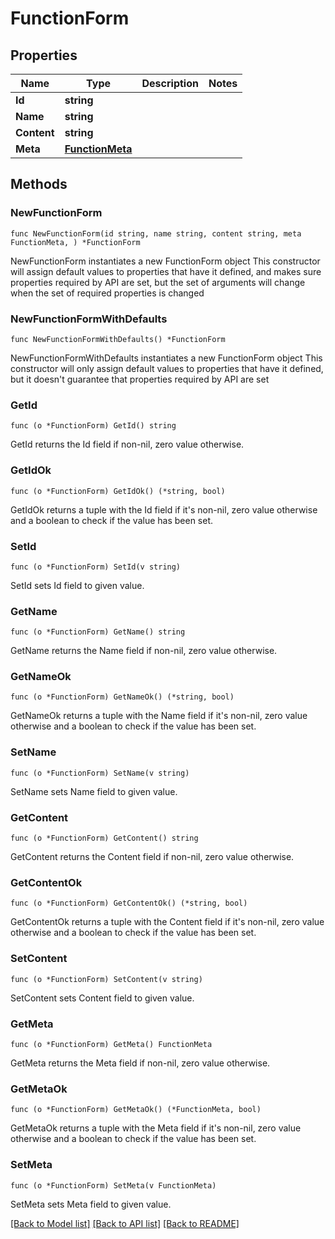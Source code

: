 # FunctionForm

## Properties

Name | Type | Description | Notes
------------ | ------------- | ------------- | -------------
**Id** | **string** |  | 
**Name** | **string** |  | 
**Content** | **string** |  | 
**Meta** | [**FunctionMeta**](FunctionMeta.md) |  | 

## Methods

### NewFunctionForm

`func NewFunctionForm(id string, name string, content string, meta FunctionMeta, ) *FunctionForm`

NewFunctionForm instantiates a new FunctionForm object
This constructor will assign default values to properties that have it defined,
and makes sure properties required by API are set, but the set of arguments
will change when the set of required properties is changed

### NewFunctionFormWithDefaults

`func NewFunctionFormWithDefaults() *FunctionForm`

NewFunctionFormWithDefaults instantiates a new FunctionForm object
This constructor will only assign default values to properties that have it defined,
but it doesn't guarantee that properties required by API are set

### GetId

`func (o *FunctionForm) GetId() string`

GetId returns the Id field if non-nil, zero value otherwise.

### GetIdOk

`func (o *FunctionForm) GetIdOk() (*string, bool)`

GetIdOk returns a tuple with the Id field if it's non-nil, zero value otherwise
and a boolean to check if the value has been set.

### SetId

`func (o *FunctionForm) SetId(v string)`

SetId sets Id field to given value.


### GetName

`func (o *FunctionForm) GetName() string`

GetName returns the Name field if non-nil, zero value otherwise.

### GetNameOk

`func (o *FunctionForm) GetNameOk() (*string, bool)`

GetNameOk returns a tuple with the Name field if it's non-nil, zero value otherwise
and a boolean to check if the value has been set.

### SetName

`func (o *FunctionForm) SetName(v string)`

SetName sets Name field to given value.


### GetContent

`func (o *FunctionForm) GetContent() string`

GetContent returns the Content field if non-nil, zero value otherwise.

### GetContentOk

`func (o *FunctionForm) GetContentOk() (*string, bool)`

GetContentOk returns a tuple with the Content field if it's non-nil, zero value otherwise
and a boolean to check if the value has been set.

### SetContent

`func (o *FunctionForm) SetContent(v string)`

SetContent sets Content field to given value.


### GetMeta

`func (o *FunctionForm) GetMeta() FunctionMeta`

GetMeta returns the Meta field if non-nil, zero value otherwise.

### GetMetaOk

`func (o *FunctionForm) GetMetaOk() (*FunctionMeta, bool)`

GetMetaOk returns a tuple with the Meta field if it's non-nil, zero value otherwise
and a boolean to check if the value has been set.

### SetMeta

`func (o *FunctionForm) SetMeta(v FunctionMeta)`

SetMeta sets Meta field to given value.



[[Back to Model list]](../README.md#documentation-for-models) [[Back to API list]](../README.md#documentation-for-api-endpoints) [[Back to README]](../README.md)



